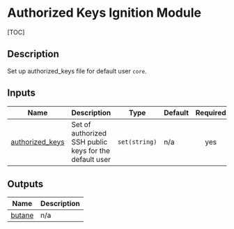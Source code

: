 <!-- BEGIN_TF_DOCS -->
# Authorized Keys Ignition Module

 [TOC]

## Description

Set up authorized\_keys file for default user `core`.

## Inputs

| Name | Description | Type | Default | Required |
|------|-------------|------|---------|:--------:|
| <a name="input_authorized_keys"></a> [authorized\_keys](#input\_authorized\_keys) | Set of authorized SSH public keys for the default user | `set(string)` | n/a | yes |

## Outputs

| Name | Description |
|------|-------------|
| <a name="output_butane"></a> [butane](#output\_butane) | n/a |
<!-- END_TF_DOCS -->
